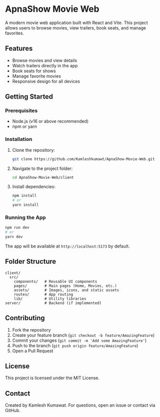 # ApnaShow Movie Web

A modern movie web application built with React and Vite. This project allows users to browse movies, view trailers, book seats, and manage favorites.

## Features
- Browse movies and view details
- Watch trailers directly in the app
- Book seats for shows
- Manage favorite movies
- Responsive design for all devices

## Getting Started

### Prerequisites
- Node.js (v16 or above recommended)
- npm or yarn

### Installation
1. Clone the repository:
   ```sh
   git clone https://github.com/Kamleshkumawt/ApnaShow-Movie-Web.git
   ```
2. Navigate to the project folder:
   ```sh
   cd ApnaShow-Movie-Web/client
   ```
3. Install dependencies:
   ```sh
   npm install
   # or
   yarn install
   ```

### Running the App
```sh
npm run dev
# or
yarn dev
```
The app will be available at `http://localhost:5173` by default.

## Folder Structure
```
client/
  src/
    components/   # Reusable UI components
    pages/        # Main pages (Home, Movies, etc.)
    assets/       # Images, icons, and static assets
    routes/       # App routing
    lib/          # Utility libraries
server/           # Backend (if implemented)
```

## Contributing
1. Fork the repository
2. Create your feature branch (`git checkout -b feature/AmazingFeature`)
3. Commit your changes (`git commit -m 'Add some AmazingFeature'`)
4. Push to the branch (`git push origin feature/AmazingFeature`)
5. Open a Pull Request

## License
This project is licensed under the MIT License.

## Contact
Created by Kamlesh Kumawat. For questions, open an issue or contact via GitHub.
